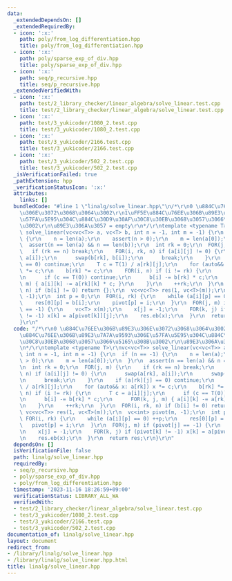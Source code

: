 ```yaml
---
data:
  _extendedDependsOn: []
  _extendedRequiredBy:
  - icon: ':x:'
    path: poly/from_log_differentiation.hpp
    title: poly/from_log_differentiation.hpp
  - icon: ':x:'
    path: poly/sparse_exp_of_div.hpp
    title: poly/sparse_exp_of_div.hpp
  - icon: ':x:'
    path: seq/p_recursive.hpp
    title: seq/p_recursive.hpp
  _extendedVerifiedWith:
  - icon: ':x:'
    path: test/2_library_checker/linear_algebra/solve_linear.test.cpp
    title: test/2_library_checker/linear_algebra/solve_linear.test.cpp
  - icon: ':x:'
    path: test/3_yukicoder/1080_2.test.cpp
    title: test/3_yukicoder/1080_2.test.cpp
  - icon: ':x:'
    path: test/3_yukicoder/2166.test.cpp
    title: test/3_yukicoder/2166.test.cpp
  - icon: ':x:'
    path: test/3_yukicoder/502_2.test.cpp
    title: test/3_yukicoder/502_2.test.cpp
  _isVerificationFailed: true
  _pathExtension: hpp
  _verificationStatusIcon: ':x:'
  attributes:
    links: []
  bundledCode: "#line 1 \"linalg/solve_linear.hpp\"\n/*\r\n0 \u884C\u76EE\u306B\u89E3\
    \u306E\u3072\u3068\u3064\u3002\r\n1\uFF5E\u884C\u76EE\u306B\u89E3\u7A7A\u9593\u306E\
    \u57FA\u5E95\u304C\u884C\u30D9\u30AF\u30C8\u30EB\u3068\u3057\u3066\u5165\u308B\
    \u3002\r\n\u89E3\u306A\u3057 = empty\r\n*/\r\ntemplate <typename T>\r\nvc<vc<T>>\
    \ solve_linear(vc<vc<T>> a, vc<T> b, int n = -1, int m = -1) {\r\n  if (n == -1)\
    \ {\r\n    n = len(a);\r\n    assert(n > 0);\r\n    m = len(a[0]);\r\n  }\r\n\
    \  assert(n == len(a) && n == len(b));\r\n  int rk = 0;\r\n  FOR(j, m) {\r\n \
    \   if (rk == n) break;\r\n    FOR(i, rk, n) if (a[i][j] != 0) {\r\n      swap(a[rk],\
    \ a[i]);\r\n      swap(b[rk], b[i]);\r\n      break;\r\n    }\r\n    if (a[rk][j]\
    \ == 0) continue;\r\n    T c = T(1) / a[rk][j];\r\n    for (auto&& x: a[rk]) x\
    \ *= c;\r\n    b[rk] *= c;\r\n    FOR(i, n) if (i != rk) {\r\n      T c = a[i][j];\r\
    \n      if (c == T(0)) continue;\r\n      b[i] -= b[rk] * c;\r\n      FOR(k, j,\
    \ m) { a[i][k] -= a[rk][k] * c; }\r\n    }\r\n    ++rk;\r\n  }\r\n  FOR(i, rk,\
    \ n) if (b[i] != 0) return {};\r\n  vc<vc<T>> res(1, vc<T>(m));\r\n  vc<int> pivot(m,\
    \ -1);\r\n  int p = 0;\r\n  FOR(i, rk) {\r\n    while (a[i][p] == 0) ++p;\r\n\
    \    res[0][p] = b[i];\r\n    pivot[p] = i;\r\n  }\r\n  FOR(j, m) if (pivot[j]\
    \ == -1) {\r\n    vc<T> x(m);\r\n    x[j] = -1;\r\n    FOR(k, j) if (pivot[k]\
    \ != -1) x[k] = a[pivot[k]][j];\r\n    res.eb(x);\r\n  }\r\n  return res;\r\n\
    }\r\n"
  code: "/*\r\n0 \u884C\u76EE\u306B\u89E3\u306E\u3072\u3068\u3064\u3002\r\n1\uFF5E\
    \u884C\u76EE\u306B\u89E3\u7A7A\u9593\u306E\u57FA\u5E95\u304C\u884C\u30D9\u30AF\
    \u30C8\u30EB\u3068\u3057\u3066\u5165\u308B\u3002\r\n\u89E3\u306A\u3057 = empty\r\
    \n*/\r\ntemplate <typename T>\r\nvc<vc<T>> solve_linear(vc<vc<T>> a, vc<T> b,\
    \ int n = -1, int m = -1) {\r\n  if (n == -1) {\r\n    n = len(a);\r\n    assert(n\
    \ > 0);\r\n    m = len(a[0]);\r\n  }\r\n  assert(n == len(a) && n == len(b));\r\
    \n  int rk = 0;\r\n  FOR(j, m) {\r\n    if (rk == n) break;\r\n    FOR(i, rk,\
    \ n) if (a[i][j] != 0) {\r\n      swap(a[rk], a[i]);\r\n      swap(b[rk], b[i]);\r\
    \n      break;\r\n    }\r\n    if (a[rk][j] == 0) continue;\r\n    T c = T(1)\
    \ / a[rk][j];\r\n    for (auto&& x: a[rk]) x *= c;\r\n    b[rk] *= c;\r\n    FOR(i,\
    \ n) if (i != rk) {\r\n      T c = a[i][j];\r\n      if (c == T(0)) continue;\r\
    \n      b[i] -= b[rk] * c;\r\n      FOR(k, j, m) { a[i][k] -= a[rk][k] * c; }\r\
    \n    }\r\n    ++rk;\r\n  }\r\n  FOR(i, rk, n) if (b[i] != 0) return {};\r\n \
    \ vc<vc<T>> res(1, vc<T>(m));\r\n  vc<int> pivot(m, -1);\r\n  int p = 0;\r\n \
    \ FOR(i, rk) {\r\n    while (a[i][p] == 0) ++p;\r\n    res[0][p] = b[i];\r\n \
    \   pivot[p] = i;\r\n  }\r\n  FOR(j, m) if (pivot[j] == -1) {\r\n    vc<T> x(m);\r\
    \n    x[j] = -1;\r\n    FOR(k, j) if (pivot[k] != -1) x[k] = a[pivot[k]][j];\r\
    \n    res.eb(x);\r\n  }\r\n  return res;\r\n}\r\n"
  dependsOn: []
  isVerificationFile: false
  path: linalg/solve_linear.hpp
  requiredBy:
  - seq/p_recursive.hpp
  - poly/sparse_exp_of_div.hpp
  - poly/from_log_differentiation.hpp
  timestamp: '2023-11-16 18:26:59+09:00'
  verificationStatus: LIBRARY_ALL_WA
  verifiedWith:
  - test/2_library_checker/linear_algebra/solve_linear.test.cpp
  - test/3_yukicoder/1080_2.test.cpp
  - test/3_yukicoder/2166.test.cpp
  - test/3_yukicoder/502_2.test.cpp
documentation_of: linalg/solve_linear.hpp
layout: document
redirect_from:
- /library/linalg/solve_linear.hpp
- /library/linalg/solve_linear.hpp.html
title: linalg/solve_linear.hpp
---
```

